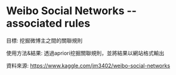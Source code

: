 # Weibo Social Networks -- associated rules
目標: 挖掘微博主之間的關聯規則

使用方法&結果: 透過apriori挖掘關聯規則，並將結果以網站格式輸出

資料來源: https://www.kaggle.com/jm3402/weibo-social-networks
